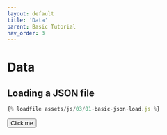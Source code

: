 ```yaml
---
layout: default
title: 'Data'
parent: Basic Tutorial
nav_order: 3
---
```


# Data

## Loading a JSON file


```javascript
{% loadfile assets/js/03/01-basic-json-load.js %}
```
<div id="data-01" data-json-url = "{{ '/assets/json/pokemon.json' | relative_url }}">
</div>
<script src="{{ '/assets/js/03/01-basic-json-load.js' | relative_url }}"></script>
<button type="button" class="btn" id="ex1" onclick="select()">Click me</button>
